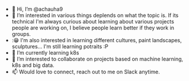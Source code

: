 - 👋 Hi, I’m @achauha9
- 👀 I’m interested in various things deplends on what the topic is. If its technical I'm always curious about learning about various projects people are working on, I believe people learn better if they work in groups.
- ::grin: I'm also interested in learning different cultures, paint landscapes, sculptures... I'm still learning potraits :P
- 🌱 I’m currently learning k8s
- 💞️ I’m interested to collaborate on projects based on machine learning, k8s and big data. 
- 📫 Would love to connect, reach out to me on Slack anytime. 

<!---
achauha9/achauha9 is a ✨ special ✨ repository because its `README.md` (this file) appears on your GitHub profile.
You can click the Preview link to take a look at your changes.
--->
